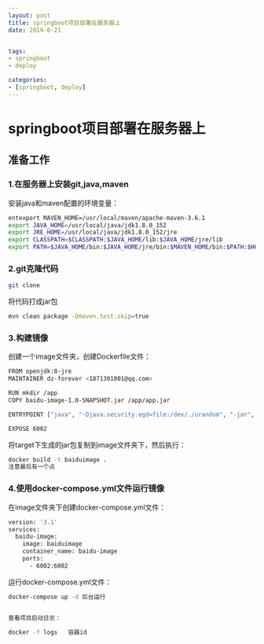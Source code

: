 ```yaml
---
layout: post
title: springboot项目部署在服务器上
date: 2019-6-21


tags: 
- springboot
- deploy

categories:
- [springboot, deploy]
---
```


# **springboot项目部署在服务器上**
## **准备工作**
### 1.在服务器上安装git,java,maven


安装java和maven配置的环境变量：


``` bash
entexport MAVEN_HOME=/usr/local/maven/apache-maven-3.6.1
export JAVA_HOME=/usr/local/java/jdk1.8.0_152
export JRE_HOME=/usr/local/java/jdk1.8.0_152/jre
export CLASSPATH=$CLASSPATH:$JAVA_HOME/lib:$JAVA_HOME/jre/lib
export PATH=$JAVA_HOME/bin:$JAVA_HOME/jre/bin:$MAVEN_HOME/bin:$PATH:$HOME/bin
```

### 2.git克隆代码

``` bash
git clone
```


将代码打成jar包

``` bash
mvn clean package -Dmaven.test.skip=true
```

### 3.构建镜像

创建一个image文件夹，创建Dockerfile文件：

``` bash
FROM openjdk:8-jre
MAINTAINER dz-forever <1871301001@qq.com>

RUN mkdir /app
COPY baidu-image-1.0-SNAPSHOT.jar /app/app.jar

ENTRYPOINT ["java", "-Djava.security.egd=file:/dev/./urandom", "-jar", "/app/app.jar"]

EXPOSE 6002

```

将target下生成的jar包复制到image文件夹下，然后执行：

``` bash
docker build -t baiduimage .     
注意最后有一个点
```

### 4.使用docker-compose.yml文件运行镜像

在image文件夹下创建docker-compose.yml文件：

``` bash
version: '3.1'
services:
  baidu-image:
    image: baiduimage
    container_name: baidu-image
    ports:
      - 6002:6002
```

运行docker-compose.yml文件：

``` bash
docker-compose up -d 后台运行


查看项目启动日志：

docker -f logs   容器id
```

